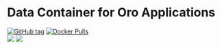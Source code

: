 # Data Container for Oro Applications
[![GitHub tag](https://img.shields.io/github/tag/djocker/orodata.svg)](https://hub.docker.com/r/djocker/orocrm/tags/) [![Docker Pulls](https://img.shields.io/docker/pulls/djocker/orodata.svg)](https://hub.docker.com/r/djocker/orocrm/)  
[![](https://images.microbadger.com/badges/version/djocker/orodata.svg)](https://microbadger.com/images/djocker/orodata "Get your own version badge on microbadger.com") [![](https://images.microbadger.com/badges/image/djocker/orodata.svg)](https://microbadger.com/images/djocker/orodata "Get your own image badge on microbadger.com")

